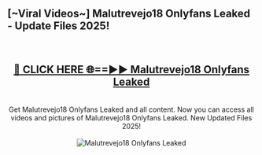 <h2>[~Viral Videos~] Malutrevejo18 Onlyfans Leaked - Update Files 2025!</h2>
<br>
<div align="center">
<h2><a href="https://betterlinks.top/A2PfLJ" rel="nofollow">🔴 CLICK HERE 🌐==►► Malutrevejo18 Onlyfans Leaked</a></h2>
<br>
Get Malutrevejo18 Onlyfans Leaked and all content. Now you can access all videos and pictures of Malutrevejo18 Onlyfans Leaked. New Updated Files 2025!
<br>
<br>
<a href="https://betterlinks.top/A2PfLJ" rel="nofollow" data-target="animated-image.originalLink"><img src="https://i.ibb.co.com/WyWwxjT/player-gif2.gif" alt="Malutrevejo18 Onlyfans Leaked" style="max-width: 100%; display: inline-block;" data-target="animated-image.originalImage"></a>
</div>
<br>
